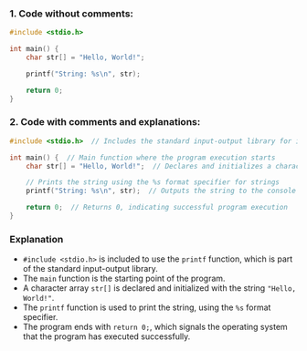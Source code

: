 ### **1. Code without comments:**
```c
#include <stdio.h>

int main() {
    char str[] = "Hello, World!";

    printf("String: %s\n", str);

    return 0;
}
```

### **2. Code with comments and explanations:**
```c
#include <stdio.h>  // Includes the standard input-output library for input-output functions

int main() {  // Main function where the program execution starts
    char str[] = "Hello, World!";  // Declares and initializes a character array with the string "Hello, World!"

    // Prints the string using the %s format specifier for strings
    printf("String: %s\n", str);  // Outputs the string to the console

    return 0;  // Returns 0, indicating successful program execution
}
```

### Explanation

- `#include <stdio.h>` is included to use the `printf` function, which is part of the standard input-output library.
- The `main` function is the starting point of the program.
- A character array `str[]` is declared and initialized with the string `"Hello, World!"`.
- The `printf` function is used to print the string, using the `%s` format specifier.
- The program ends with `return 0;`, which signals the operating system that the program has executed successfully.
